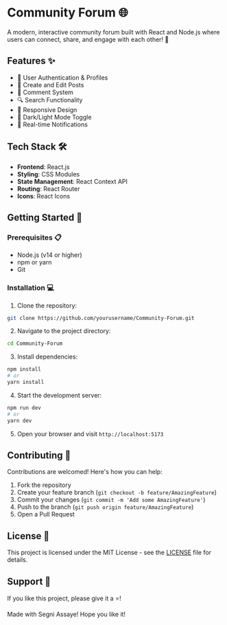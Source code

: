# Community Forum 🌐

A modern, interactive community forum built with React and Node.js where users can connect, share, and engage with each other! 💬

## Features ✨

- 👥 User Authentication & Profiles
- 📝 Create and Edit Posts
- 💭 Comment System
- 🔍 Search Functionality
- 📱 Responsive Design
- 🌙 Dark/Light Mode Toggle
- 🔔 Real-time Notifications

## Tech Stack 🛠️

- **Frontend**: React.js
- **Styling**: CSS Modules
- **State Management**: React Context API
- **Routing**: React Router
- **Icons**: React Icons

## Getting Started 🚀

### Prerequisites 📋

- Node.js (v14 or higher)
- npm or yarn
- Git

### Installation 💻

1. Clone the repository:
```bash
git clone https://github.com/yourusername/Community-Forum.git
```

2. Navigate to the project directory:
```bash
cd Community-Forum
```

3. Install dependencies:
```bash
npm install
# or
yarn install
```

4. Start the development server:
```bash
npm run dev
# or
yarn dev
```

5. Open your browser and visit `http://localhost:5173`

## Contributing 🤝

Contributions are welcomed! Here's how you can help:

1. Fork the repository
2. Create your feature branch (`git checkout -b feature/AmazingFeature`)
3. Commit your changes (`git commit -m 'Add some AmazingFeature'`)
4. Push to the branch (`git push origin feature/AmazingFeature`)
5. Open a Pull Request

## License 📄

This project is licensed under the MIT License - see the [LICENSE](LICENSE) file for details.

## Support 💪

If you like this project, please give it a ⭐️!

Made with Segni Assaye! Hope you like it!
